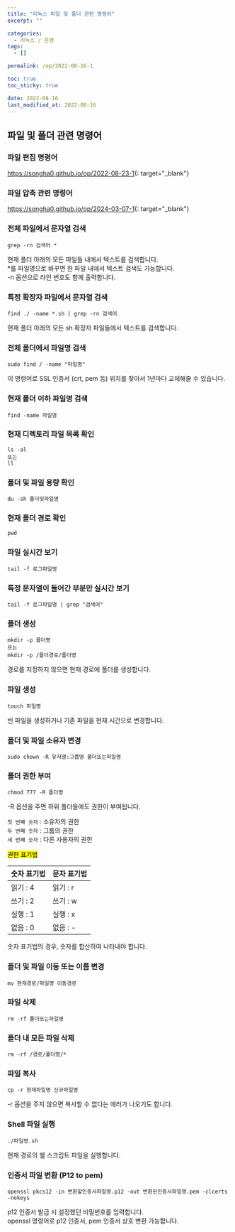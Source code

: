```yaml
---
title: "리눅스 파일 및 폴더 관련 명령어"
excerpt: ""

categories:
  - 리눅스 / 운영
tags:
  - []

permalink: /op/2022-08-16-1

toc: true
toc_sticky: true

date: 2022-08-16
last_modified_at: 2022-08-16
---
```


## 파일 및 폴더 관련 명령어

### 파일 편집 명령어
<https://songha0.github.io/op/2022-08-23-1>{: target="_blank"}

### 파일 압축 관련 명령어
<https://songha0.github.io/op/2024-03-07-1>{: target="_blank"}

### 전체 파일에서 문자열 검색
```
grep -rn 검색어 *
```
현재 폴더 아래의 모든 파일들 내에서 텍스트를 검색합니다.  
*를 파일명으로 바꾸면 한 파일 내에서 텍스트 검색도 가능합니다.  
-n 옵션으로 라인 번호도 함께 출력합니다.

### 특정 확장자 파일에서 문자열 검색
```
find ./ -name *.sh | grep -rn 검색어
```
현재 폴더 아래의 모든 sh 확장자 파일들에서 텍스트를 검색합니다.

### 전체 폴더에서 파일명 검색
```
sudo find / -name "파일명"
```
이 명령어로 SSL 인증서 (crt, pem 등) 위치를 찾아서 1년마다 교체해줄 수 있습니다.

### 현재 폴더 이하 파일명 검색
```
find -name 파일명
```

### 현재 디렉토리 파일 목록 확인
```
ls -al
또는
ll
```

### 폴더 및 파일 용량 확인
```
du -sh 폴더및파일명
```

### 현재 폴더 경로 확인
```
pwd
```

### 파일 실시간 보기
```
tail -f 로그파일명
```

### 특정 문자열이 들어간 부분만 실시간 보기
```
tail -f 로그파일명 | grep "검색어"
```

### 폴더 생성
```
mkdir -p 폴더명
또는
mkdir -p /폴더경로/폴더명
```
경로를 지정하지 않으면 현재 경로에 폴더를 생성합니다.

### 파일 생성
```
touch 파일명
```
빈 파일을 생성하거나 기존 파일을 현재 시간으로 변경합니다.

### 폴더 및 파일 소유자 변경
```
sudo chown -R 유저명:그룹명 폴더또는파일명
```

### 폴더 권한 부여
```
chmod 777 -R 폴더명
```
-R 옵션을 주면 하위 폴더들에도 권한이 부여됩니다.  

`첫 번째 숫자` : 소유자의 권한  
`두 번째 숫자` : 그룹의 권한  
`세 번째 숫자` : 다른 사용자의 권한  

<mark>권한 표기법</mark>
<table>
  <thead>
    <tr>
      <th>숫자 표기법</th>
      <th>문자 표기법</th>
    </tr>
  </thead>
  <tbody>
    <tr>
      <td>읽기 : 4</td>
      <td>읽기 : r</td>
    </tr>
    <tr>
      <td>쓰기 : 2</td>
      <td>쓰기 : w</td>
    </tr>
    <tr>
      <td>실행 : 1</td>
      <td>실행 : x</td>
    </tr>
    <tr>
      <td>없음 : 0</td>
      <td>없음 : -</td>
    </tr>
  </tbody>
</table>
숫자 표기법의 경우, 숫자를 합산하여 나타내야 합니다.

### 폴더 및 파일 이동 또는 이름 변경
```
mv 현재경로/파일명 이동경로
```

### 파일 삭제
```
rm -rf 폴더또는파일명
```

### 폴더 내 모든 파일 삭제
```
rm -rf /경로/폴더명/*
```

### 파일 복사
```
cp -r 현재파일명 신규파일명
```
-r 옵션을 주지 않으면 복사할 수 없다는 에러가 나오기도 합니다.

### Shell 파일 실행
```
./파일명.sh
```
현재 경로의 쉘 스크립트 파일을 실행합니다.

### 인증서 파일 변환 (P12 to pem)
```
openssl pkcs12 -in 변환할인증서파일명.p12 -out 변환된인증서파일명.pem -clcerts -nokeys
```
p12 인증서 발급 시 설정했던 비밀번호를 입력합니다.  
openssl 명령어로 p12 인증서, pem 인증서 상호 변환 가능합니다.